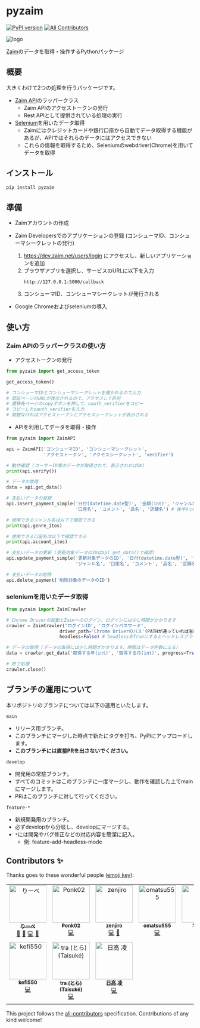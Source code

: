 # pyzaim

[![PyPI version](https://badge.fury.io/py/pyzaim.svg)](https://badge.fury.io/py/pyzaim)<!-- ALL-CONTRIBUTORS-BADGE:START - Do not remove or modify this section -->
[![All Contributors](https://img.shields.io/badge/all_contributors-9-orange.svg?style=flat-square)](#contributors-)
<!-- ALL-CONTRIBUTORS-BADGE:END -->

![logo](https://raw.githubusercontent.com/liebe-magi/pyzaim/main/img/pyzaim.svg)

[Zaim](https://zaim.net/)のデータを取得・操作するPythonパッケージ

## 概要

大きくわけて2つの処理を行うパッケージです。

- [Zaim API](https://dev.zaim.net/)のラッパークラス
  - Zaim APIのアクセストークンの発行
  - Rest APIとして提供されている処理の実行
- [Selenium](https://github.com/SeleniumHQ/selenium/tree/master/py)を用いたデータ取得
  - Zaimにはクレジットカードや銀行口座から自動でデータ取得する機能があるが、APIではそれらのデータにはアクセスできない
  - これらの情報を取得するため、Seleniumのwebdriver(Chrome)を用いてデータを取得

## インストール

```bash
pip install pyzaim
```

## 準備

- Zaimアカウントの作成
- Zaim Developersでのアプリケーションの登録 (コンシューマID、コンシューマシークレットの発行)

  1. https://dev.zaim.net/users/login にアクセスし、新しいアプリケーションを追加
  1. ブラウザアプリを選択し、サービスのURLに以下を入力
        ```
        http://127.0.0.1:5000/callback
        ```
  1. コンシューマID、コンシューマシークレットが発行される 
- Google Chromeおよびseleniumの導入

## 使い方

### Zaim APIのラッパークラスの使い方

- アクセストークンの発行

```python
from pyzaim import get_access_token

get_access_token()

# コンシューマIDとコンシューマシークレットを聞かれるので入力
# 認証ページのURLが表示されるので、アクセスして許可
# 遷移先ページのcopyボタンを押して、oauth_verifierをコピー
# コピーしたoauth_verifierを入力
# 問題なければアクセストークンとアクセスシークレットが表示される
```

- APIを利用してデータを取得・操作

```python
from pyzaim import ZaimAPI

api = ZaimAPI('コンシューマID', 'コンシューマシークレット',
              'アクセストークン', 'アクセスシークレット', 'verifier')

# 動作確認 (ユーザーID等のデータが取得されて、表示されればOK)
print(api.verify())

# データの取得
data = api.get_data()

# 支払いデータの登録
api.insert_payment_simple('日付(datetime.date型)', '金額(int)', 'ジャンル名',
                          '口座名', 'コメント', '品名', '店舗名') # 後半4つは任意入力

# 使用できるジャンル名は以下で確認できる
print(api.genre_itos)

# 使用できる口座名は以下で確認できる
print(api.account_itos)

# 支払いデータの更新 (更新対象データのIDはapi.get_data()で確認)
api.update_payment_simple('更新対象データのID', '日付(datetime.date型)', '金額(int)',
                          'ジャンル名', '口座名', 'コメント', '品名', '店舗名') # 後半4つは任意入力

# 支払いデータの削除
api.delete_payment('削除対象のデータのID')
```

### seleniumを用いたデータ取得

```python
from pyzaim import ZaimCrawler

# Chrome Driverの起動とZaimへのログイン、ログインには少し時間がかかります
crawler = ZaimCrawler('ログインID', 'ログインパスワード',
                    driver_path='Chrome Driverのパス'(PATHが通っていれば省略可),
                    headless=False) # headlessをTrueにするとヘッドレスブラウザで実行できる

# データの取得 (データの取得には少し時間がかかります、時間はデータ件数による)
data = crawler.get_data('取得する年(int)', '取得する月(int)', progress=True) # progressをFalseにするとプログレスバーを非表示にできる

# 終了処理
crawler.close()
```

## ブランチの運用について

本リポジトリのブランチについては以下の運用といたします。

`main`
- リリース用ブランチ。
- このブランチにマージした時点で新たにタグを打ち、PyPIにアップロードします。
- **このブランチには直接PRを出さないでください。**

`develop`
- 開発用の常駐ブランチ。
- すべてのコミットはこのブランチに一度マージし、動作を確認した上でmainにマージします。
- PRはこのブランチに対して行ってください。

`feature-*`
- 新規開発用のブランチ。
- 必ずdevelopから分岐し、developにマージする。
- `*`には開発やバグ修正などの対応内容を簡潔に記入。
  - 例: feature-add-headless-mode

## Contributors ✨

Thanks goes to these wonderful people ([emoji key](https://allcontributors.org/docs/en/emoji-key)):

<!-- ALL-CONTRIBUTORS-LIST:START - Do not remove or modify this section -->
<!-- prettier-ignore-start -->
<!-- markdownlint-disable -->
<table>
  <tbody>
    <tr>
      <td align="center" valign="top" width="16.66%"><a href="https://hackfront.dev"><img src="https://avatars.githubusercontent.com/u/38152917?v=4?s=100" width="100px;" alt="りーべ"/><br /><sub><b>りーべ</b></sub></a><br /><a href="#projectManagement-liebe-magi" title="Project Management">📆</a> <a href="https://github.com/liebe-magi/pyzaim/pulls?q=is%3Apr+reviewed-by%3Aliebe-magi" title="Reviewed Pull Requests">👀</a> <a href="https://github.com/liebe-magi/pyzaim/commits?author=liebe-magi" title="Code">💻</a> <a href="https://github.com/liebe-magi/pyzaim/commits?author=liebe-magi" title="Documentation">📖</a></td>
      <td align="center" valign="top" width="16.66%"><a href="https://github.com/Ponk02"><img src="https://avatars.githubusercontent.com/u/24751394?v=4?s=100" width="100px;" alt="Ponk02"/><br /><sub><b>Ponk02</b></sub></a><br /><a href="https://github.com/liebe-magi/pyzaim/commits?author=Ponk02" title="Code">💻</a></td>
      <td align="center" valign="top" width="16.66%"><a href="http://zenjiro.wordpress.com/"><img src="https://avatars.githubusercontent.com/u/1298249?v=4?s=100" width="100px;" alt="zenjiro"/><br /><sub><b>zenjiro</b></sub></a><br /><a href="https://github.com/liebe-magi/pyzaim/commits?author=zenjiro" title="Code">💻</a> <a href="https://github.com/liebe-magi/pyzaim/pulls?q=is%3Apr+reviewed-by%3Azenjiro" title="Reviewed Pull Requests">👀</a></td>
      <td align="center" valign="top" width="16.66%"><a href="https://github.com/omatsu555"><img src="https://avatars.githubusercontent.com/u/40729996?v=4?s=100" width="100px;" alt="omatsu555"/><br /><sub><b>omatsu555</b></sub></a><br /><a href="https://github.com/liebe-magi/pyzaim/commits?author=omatsu555" title="Code">💻</a></td>
      <td align="center" valign="top" width="16.66%"><a href="https://github.com/kagemomiji"><img src="https://avatars.githubusercontent.com/u/5343692?v=4?s=100" width="100px;" alt="Y.Tory"/><br /><sub><b>Y.Tory</b></sub></a><br /><a href="https://github.com/liebe-magi/pyzaim/commits?author=kagemomiji" title="Code">💻</a></td>
      <td align="center" valign="top" width="16.66%"><a href="https://knoow.jp/@/Omatsu?preview"><img src="https://avatars.githubusercontent.com/u/7794917?v=4?s=100" width="100px;" alt="o-matsu"/><br /><sub><b>o-matsu</b></sub></a><br /><a href="https://github.com/liebe-magi/pyzaim/commits?author=o-matsu" title="Code">💻</a></td>
    </tr>
    <tr>
      <td align="center" valign="top" width="16.66%"><a href="https://github.com/kefi550"><img src="https://avatars.githubusercontent.com/u/46632469?v=4?s=100" width="100px;" alt="kefi550"/><br /><sub><b>kefi550</b></sub></a><br /><a href="https://github.com/liebe-magi/pyzaim/commits?author=kefi550" title="Code">💻</a></td>
      <td align="center" valign="top" width="16.66%"><a href="https://github.com/clcl777"><img src="https://avatars.githubusercontent.com/u/77223796?v=4?s=100" width="100px;" alt="tra (とら) (Taisuké)"/><br /><sub><b>tra (とら) (Taisuké)</b></sub></a><br /><a href="https://github.com/liebe-magi/pyzaim/commits?author=clcl777" title="Code">💻</a></td>
      <td align="center" valign="top" width="16.66%"><a href="https://ryohidaka.jp"><img src="https://avatars.githubusercontent.com/u/39184410?v=4?s=100" width="100px;" alt="日高 凌"/><br /><sub><b>日高 凌</b></sub></a><br /><a href="https://github.com/liebe-magi/pyzaim/commits?author=ryohidaka" title="Code">💻</a></td>
    </tr>
  </tbody>
</table>

<!-- markdownlint-restore -->
<!-- prettier-ignore-end -->

<!-- ALL-CONTRIBUTORS-LIST:END -->

This project follows the [all-contributors](https://github.com/all-contributors/all-contributors) specification. Contributions of any kind welcome!
